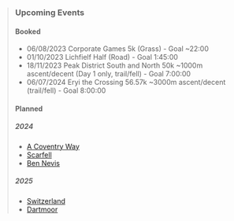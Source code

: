 
> ### Upcoming Events
>
> #### Booked
>
> - 06/08/2023 Corporate Games 5k (Grass) - Goal ~22:00
> - 01/10/2023 Lichfielf Half (Road) - Goal 1:45:00
> - 18/11/2023 Peak District South and North 50k ~1000m ascent/decent (Day 1 only, trail/fell) - Goal 7:00:00
> - 06/07/2024 Eryi the Crossing 56.57k ~3000m ascent/decent (trail/fell) - Goal 8:00:00
>
> #### Planned
>
> ##### 2024
>
> - [A Coventry Way](https://www.acoventryway.org.uk/challenge/)
> - [Scarfell](https://trailevents.co/events/tec-lake-district-trail-running-challenge-2023/)
> - [Ben Nevis](https://www.skylinescotland.com/skyrunning-races/ben-nevis-ultra/)
>
> ##### 2025
>
> - [Switzerland](https://www.jungfrau-marathon.ch/en/Course.html)
> - [Dartmoor](https://trailevents.co/events/the-dartmoor-way-100k-circular/)